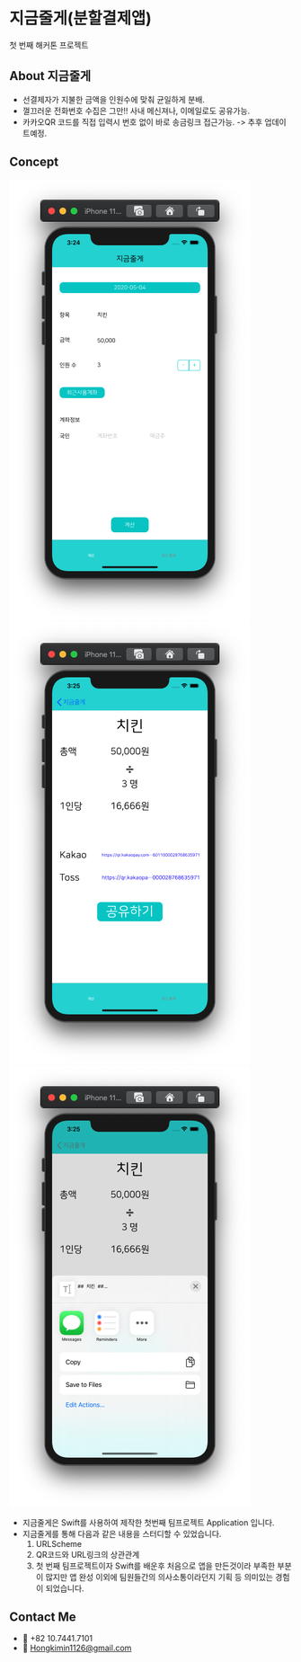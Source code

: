 # 지금줄게(분할결제앱)
첫 번째 해커톤 프로젝트


## About 지금줄게
- 선결제자가 지불한 금액을 인원수에 맞춰 균일하게 분배.
- 껄끄러운 전화번호 수집은 그만!! 사내 메신져나, 이메일로도 공유가능.
- 카카오QR 코드를 직접 입력시 번호 없이 바로 송금링크 접근가능. -> 추후 업데이트예정.

## Concept
![ex_screenshot](https://github.com/hongkimin1126/ImageUpload/blob/master/지금줄게사진/1.png?raw=true)
![ex_screenshot](https://github.com/hongkimin1126/ImageUpload/blob/master/지금줄게사진/2.png?raw=true)
![ex_screenshot](https://github.com/hongkimin1126/ImageUpload/blob/master/지금줄게사진/3.png?raw=true)
- 지금줄게은 Swift를 사용하여 제작한 첫번째 팀프로젝트 Application 입니다.
- 지금줄게를 통해 다음과 같은 내용을 스터디할 수 있었습니다.
  1. URLScheme
  2. QR코드와 URL링크의 상관관계
  3. 첫 번째 팀프로젝트이자 Swift를 배운후 처음으로 앱을 만든것이라 부족한 부분이 많지만 앱 완성 이외에 팀원들간의 의사소통이라던지 기획 등 의미있는 경험이 되었습니다.

## Contact Me
- 📱 +82 10.7441.7101
- 📧 Hongkimin1126@gmail.com
